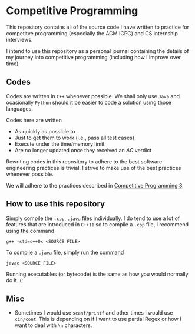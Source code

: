 # Competitive Programming
This repository contains all of the source code I have written to practice for competitve programming (especially the ACM ICPC) and CS internship interviews.

I intend to use this repository as a personal journal containing the details of my journey into competitive programming (including how I improve over time).

## Codes
Codes are written in `C++` whenever possible. We shall only use `Java` and ocasionally `Python` should it be easier to code a solution using those languages.

Codes here are written
* As quickly as possible to
* Just to get them to work (i.e., pass all test cases)
* Execute under the time/memory limit
* Are no longer updated once they received an *AC* verdict

Rewriting codes in this repository to adhere to the best software engineering practices is trivial. I strive to make use of the best practices whenever possible.

We will adhere to the practices described in [Competitive Programming 3](https://cpbook.net/).

## How to use this repository
Simply compile the `.cpp`, `.java` files individually. I do tend to use a lot of features that are introduced in `C++11` so to compile a `.cpp` file, I recommend using the command
```
g++ -std=c++0x <SOURCE FILE>
```

To compile a `.java` file, simply run the command
```
javac <SOURCE FILE>
```

Running executables (or bytecode) is the same as how you would normally do it. (:

## Misc
* Sometimes I would use `scanf/printf` and other times I would use `cin/cout`. This is depending on if I want to use partial Regex or how I want to deal with `\n` characters.
